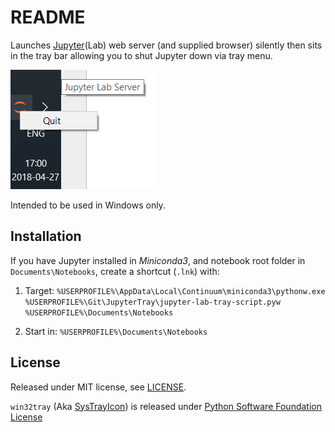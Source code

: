 README
======

[Jupyter]: http://jupyter.org/

Launches [Jupyter][Jupyter](Lab) web server (and supplied browser) silently then sits in the tray bar allowing you to shut Jupyter down via tray menu.

![Tray menu](images/screenshot1.png)

Intended to be used in Windows only.

Installation
------------
If you have Jupyter installed in *Miniconda3*, and notebook root folder in `Documents\Notebooks`, create a shortcut (`.lnk`) with:

1. Target: `%USERPROFILE%\AppData\Local\Continuum\miniconda3\pythonw.exe %USERPROFILE%\Git\JupyterTray\jupyter-lab-tray-script.pyw %USERPROFILE%\Documents\Notebooks`

2. Start in: `%USERPROFILE%\Documents\Notebooks`

License
-------

Released under MIT license, see [LICENSE](LICENSE).

[SysTrayIcon]: http://www.brunningonline.net/simon/blog/archives/SysTrayIcon.py.html
[PSFL]: https://docs.python.org/3/license.html

`win32tray` (Aka [SysTrayIcon][SysTrayIcon]) is released under [Python Software Foundation License][PSFL]
